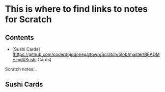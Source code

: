 # This is where to find links to notes for Scratch

## Contents

- [Sushi Cards](https://github.com/coderdojodonegaltown/Scratch/blob/master/README.md#Sushi Cards)

Scratch notes...


## Sushi Cards 
